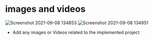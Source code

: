# images and videos
![Screenshot 2021-09-08 134853](https://user-images.githubusercontent.com/79568184/132474762-f5d2f635-10f0-4b94-9cad-2912dd4496c4.png)
![Screenshot 2021-09-08 134951](https://user-images.githubusercontent.com/79568184/132475654-9ad90a64-04e1-4822-a6b2-2ec4dec7c37f.png)



* Add any images or Videos related to the implemented project
